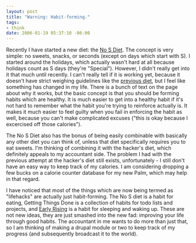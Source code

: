 ```yaml
--- 
layout: post
title: "Warning: Habit-forming."
tags: 
- think
date: 2006-01-19 05:37:10 -06:00
---
```

Recently I have started a new diet: the <a href="http://nosdiet.com">No S Diet</a>.   The concept is very simple: no sweets, snacks, or seconds (except on days which start with S).  I started around the holidays, which actually wasn't hard at all because holidays count as S days (they're "Special").  However, I didn't really get into it that much until recently.  I can't really tell if it is working yet, because it doesn't have strict weighing guidelines like the <a href="http://www.fourmilab.ch/hackdiet/www/hackdiet.html">previous diet</a>, but I feel like something has changed in my life.   There is a bunch of text on the page about why it works, but the basic concept is that you should be forming habits which are healthy.  It is much easier to get into a healthy habit if it's not hard to remember what the habit you're trying to reinforce actually is.  It makes it much easier to feel guilty when you fail in enforcing the habit as well, because you can't make complicated excuses ("this is okay because I excercised off those calories").

The No S Diet also has the bonus of being easily combinable with basically any other diet you can think of, unless that diet specifically requires you to eat sweets.  I'm thinking of combining it with the hacker's diet, which definitely appeals to my accountant side.  The problem I had with the previous attempt at the hacker's diet still exists, unfortunately - I still don't have an easy way to keep track of my calories.  I am considering dropping a few bucks on a calorie counter database for my new Palm, which may help in that regard.

I have noticed that most of the things which are now being termed as "lifehacks" are actually just habit-forming.  The No S diet is a habit for eating, Getting Things Done is a collection of habits for todo lists and projects, and <a href="http://www.stevepavlina.com/blog/2005/05/how-to-become-an-early-riser/">Early Rising</a> is a habit for sleeping and waking up.   These are not new ideas, they are just smashed into the new fad: improving your life through good habits.  The accountant in me wants to do more than just that, so I am thinking of making a drupal module or two to keep track of my progress (and subsequently broadcast it to the world).
